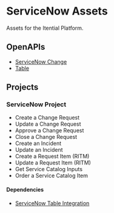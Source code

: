 # ServiceNow Assets
Assets for the Itential Platform.

## OpenAPIs
- [ServiceNow Change](./OpenAPIs/sn_chg_rest_change_management_latest.json)
- [Table](./OpenAPIs/table_latest.json)

## Projects
### ServiceNow Project
- Create a Change Request
- Update a Change Request
- Approve a Change Request
- Close a Change Request
- Create an Incident
- Update an Incident
- Create a Request Item (RITM)
- Update a Request Item (RITM)
- Get Service Catalog Inputs
- Order a Service Catalog Item

#### Dependencies
- [ServiceNow Table Integration](./OpenAPI/table_api)


